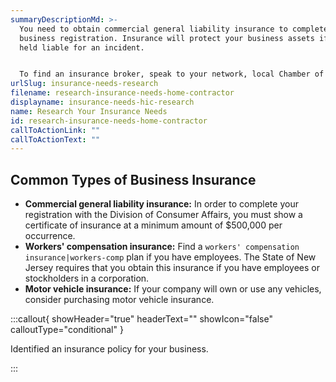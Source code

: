 ```yaml
---
summaryDescriptionMd: >-
  You need to obtain commercial general liability insurance to complete your
  business registration. Insurance will protect your business assets if you are
  held liable for an incident.


  To find an insurance broker, speak to your network, local Chamber of Commerce, or supplier. Often, the best way to find a broker is through word of mouth.
urlSlug: insurance-needs-research
filename: research-insurance-needs-home-contractor
displayname: insurance-needs-hic-research
name: Research Your Insurance Needs
id: research-insurance-needs-home-contractor
callToActionLink: ""
callToActionText: ""
---
```

## Common Types of Business Insurance

* **Commercial general liability insurance:** In order to complete your registration with the Division of Consumer Affairs, you must show a certificate of insurance at a minimum amount of $500,000 per occurrence.
* **Workers' compensation insurance:** Find a `workers' compensation insurance|workers-comp` plan if you have employees. The State of New Jersey requires that you obtain this insurance if you have employees or stockholders in a corporation.
* **Motor vehicle insurance:** If your company will own or use any vehicles, consider purchasing motor vehicle insurance.

:::callout{ showHeader="true" headerText="" showIcon="false" calloutType="conditional" }

Identified an insurance policy for your business.

:::